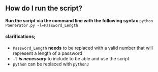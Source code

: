 
## How do I run the script?
**Run the script via the command line with the following syntax**
`python PGenerator.py -l=Password_Length`

#### clarifications;
- `Password_Length` **needs** to be replaced with a valid number that will represent a length of a password
- `-l` ***is necessary*** to include to be able and use the script
- `python` can be replaced with `python3`
